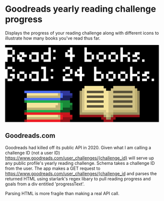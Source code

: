 # Goodreads yearly reading challenge progress 

Displays the progress of your reading challenge along with different icons to illustrate how many books you've read thus far.

![Demo](reading_challenge.png)

## Goodreads.com

Goodreads had killed off its public API in 2020. Given what I am calling a challenge ID (not a user ID) https://www.goodreads.com/user_challenges/{challenge_id} will serve up any public profile's yearly reading challenge. Schema takes a challenge ID from the user. The app makes a GET request to https://www.goodreads.com/user_challenges/{challenge_id and parses the returned HTML using starlark's regex libary to pull reading progress and goals from a div entitled 'progressText'.

Parsing HTML is more fragile than making a real API call.
